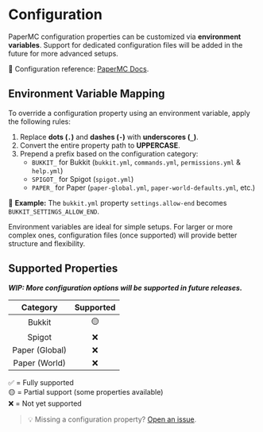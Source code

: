 # Configuration

PaperMC configuration properties can be customized via **environment variables**. Support for dedicated configuration files will be added in the future for more
advanced setups.

📘 Configuration reference: [PaperMC Docs](https://docs.papermc.io/paper/reference/configuration/).

## Environment Variable Mapping

To override a configuration property using an environment variable, apply the following rules:

1. Replace **dots (`.`)** and **dashes (`-`)** with **underscores (`_`)**.
2. Convert the entire property path to **UPPERCASE**.
3. Prepend a prefix based on the configuration category:
   * `BUKKIT_` for Bukkit (`bukkit.yml`, `commands.yml`, `permissions.yml` & `help.yml`)
   * `SPIGOT_` for Spigot (`spigot.yml`)
   * `PAPER_` for Paper (`paper-global.yml`, `paper-world-defaults.yml`, etc.)

🧪 **Example:** The `bukkit.yml` property `settings.allow-end` becomes `BUKKIT_SETTINGS_ALLOW_END`.

Environment variables are ideal for simple setups. For larger or more complex ones, configuration files (once supported) will provide better structure and
flexibility.

## Supported Properties

_**WIP: More configuration options will be supported in future releases.**_

|    Category    | Supported |
|:--------------:|:---------:|
|     Bukkit     |    🟡     |
|     Spigot     |     ❌     |
| Paper (Global) |     ❌     |
| Paper (World)  |     ❌     |

✅ = Fully supported<br/>
🟡 = Partial support (some properties available)<br/>
❌ = Not yet supported

> 💡 Missing a configuration property? [Open an issue](https://github.com/Djaytan/docker-papermc-server/issues).
